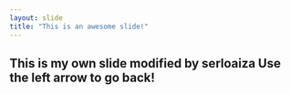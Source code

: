 ```yaml
---
layout: slide
title: "This is an awesome slide!"
---
```

This is my own slide modified by serloaiza
Use the left arrow to go back!
---
